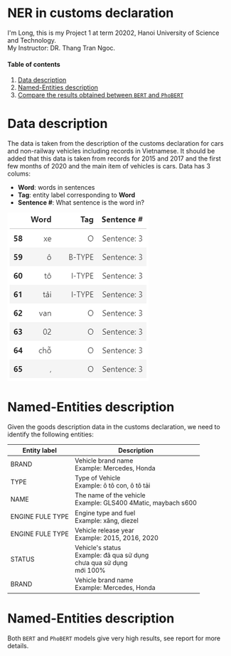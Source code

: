# NER in customs declaration
I'm Long, this is my Project 1 at term 20202, Hanoi University of Science and Technology. <br />
My Instructor: DR. Thang Tran Ngoc.

#### Table of contents
1. [Data description](#description)
2. [Named-Entities description](#NEs)
3. [Compare the results obtained between `BERT` and `PhoBERT`](#compare)

# <a name="description"></a> Data description
The data is taken from the description of the customs declaration for cars and non-railway vehicles including records in Vietnamese. It should be added that this data is taken from records for 2015 and 2017 and the first few months of 2020 and the main item of vehicles is cars.
Data has 3 colums:

  - **Word**: words in sentences
  - **Tag**: entity label corresponding to **Word**
  - **Sentence #**: What sentence is the word in?

![alt text](https://github.com/longhoangphi225/NER-in-customs-declaration/blob/main/data.png)

# <a name="NEs"></a> Named-Entities description

Given the goods description data in the customs declaration, we need to identify the following entities:


Entity label | Description
---|---
BRAND | Vehicle brand name <br />Example: Mercedes, Honda
TYPE | Type of Vehicle <br />Example: ô tô con, ô tô tải
NAME | The name of the vehicle <br />Example: GLS400 4Matic, maybach s600
ENGINE FULE TYPE | Engine type and fuel <br />Example: xăng, diezel
ENGINE FULE TYPE | Vehicle release year <br />Example: 2015, 2016, 2020
STATUS | Vehicle's status <br />Example: đã qua sử dụng<br />chưa qua sử dụng<br />mới 100%
BRAND | Vehicle brand name <br />Example: Mercedes, Honda

# <a name="compare"></a> Named-Entities description

Both `BERT` and `PhoBERT` models give very high results, see report for more details.
